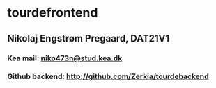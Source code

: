 # tourdefrontend
## Nikolaj Engstrøm Pregaard, DAT21V1
### Kea mail: niko473n@stud.kea.dk
### Github backend: http://github.com/Zerkia/tourdebackend
